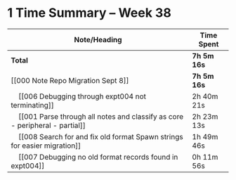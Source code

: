 # 1 Time Summary – Week 38

| Note/Heading | Time Spent |
|--------------|------------|
| **Total** | **7h 5m 16s** |
| [[000 Note Repo Migration Sept 8]] | **7h 5m 16s** |
| &nbsp;&nbsp;&nbsp;&nbsp;[[006 Debugging through expt004 not terminating]] | 2h 40m 21s |
| &nbsp;&nbsp;&nbsp;&nbsp;[[001 Parse through all notes and classify as core - peripheral - partial]] | 2h 23m 13s |
| &nbsp;&nbsp;&nbsp;&nbsp;[[008 Search for and fix old format Spawn strings for easier migration]] | 1h 49m 46s |
| &nbsp;&nbsp;&nbsp;&nbsp;[[007 Debugging no old format records found in expt004]] | 0h 11m 56s |

